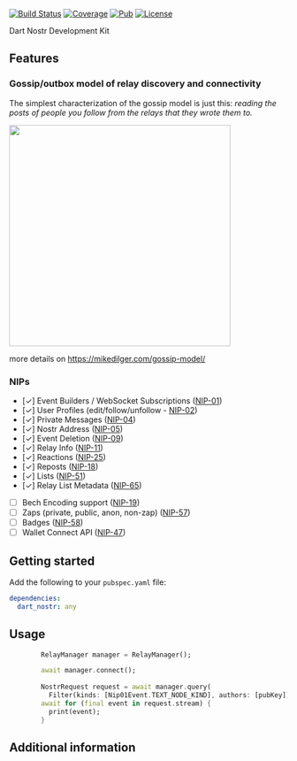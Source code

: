[![Build Status](https://github.com/relaystr/dart_ndk/actions/workflows/tests.yaml/badge.svg?branch=master)](https://github.com/relaystr/dart_ndk/actions?query=workflow%3A"tests"+branch%3Amaster)
[![Coverage](https://codecov.io/github/relaystr/dart_ndk/graph/badge.svg?token=OP3PZCXCML)](https://codecov.io/github/relaystr/dart_ndk)
[![Pub](https://img.shields.io/pub/v/dart_ndk.svg)](https://pub.dev/packages/dart_ndk)
[![License](https://img.shields.io/github/license/relaystr/dart_ndk.svg)](LICENSE.txt)


Dart Nostr Development Kit

## Features

### Gossip/outbox model of relay discovery and connectivity

The simplest characterization of the gossip model is just this: *reading the posts of people you follow from the relays that they wrote them to.*

<img src="https://mikedilger.com/gossip-model/gossip-model.png" style="width:400px; height:400px"/>

more details on https://mikedilger.com/gossip-model/

### NIPs
- [✓] Event Builders / WebSocket Subscriptions ([NIP-01](https://github.com/nostr-protocol/nips/blob/master/01.md))
- [✓] User Profiles (edit/follow/unfollow - [NIP-02](https://github.com/nostr-protocol/nips/blob/master/02.md))
- [✓] Private Messages ([NIP-04](https://github.com/nostr-protocol/nips/blob/master/04.md))
- [✓] Nostr Address ([NIP-05](https://github.com/nostr-protocol/nips/blob/master/05.md))
- [✓] Event Deletion ([NIP-09](https://github.com/nostr-protocol/nips/blob/master/09.md))
- [✓] Relay Info ([NIP-11](https://github.com/nostr-protocol/nips/blob/master/11.md))
- [✓] Reactions ([NIP-25](https://github.com/nostr-protocol/nips/blob/master/25.md))
- [✓] Reposts ([NIP-18](https://github.com/nostr-protocol/nips/blob/master/18.md))
- [✓] Lists ([NIP-51](https://github.com/nostr-protocol/nips/blob/master/51.md))
- [✓] Relay List Metadata ([NIP-65](https://github.com/nostr-protocol/nips/blob/master/65.md))
- [ ] Bech Encoding support ([NIP-19](https://github.com/nostr-protocol/nips/blob/master/19.md))
- [ ] Zaps (private, public, anon, non-zap) ([NIP-57](https://github.com/nostr-protocol/nips/blob/master/57.md))
- [ ] Badges ([NIP-58](https://github.com/nostr-protocol/nips/blob/master/58.md))
- [ ] Wallet Connect API ([NIP-47](https://github.com/nostr-protocol/nips/blob/master/47.md))

## Getting started
Add the following to your `pubspec.yaml` file:

```yaml
dependencies:
  dart_nostr: any
```

## Usage


```dart
        RelayManager manager = RelayManager();

        await manager.connect();
        
        NostrRequest request = await manager.query(
          Filter(kinds: [Nip01Event.TEXT_NODE_KIND], authors: [pubKey]));
        await for (final event in request.stream) {
          print(event);
        }

```

## Additional information
